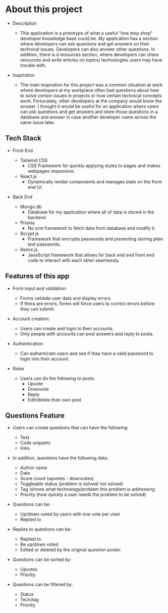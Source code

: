# About this project

- Description
	- This application is a prototype of what a useful “one stop shop” developer knowledge base could be. My application has a section where developers can ask questions and get answers on their technical issues. Developers can also answer other questions. In addition, there is a resources section, where developers can share resources and write articles on topics/ technologies users may have trouble with.


- Inspiration
  	- The main inspiration for this project was a common situation at work where developers at my workplace often had questions about how to solve certain issues in projects or how certain technical concepts work. Fortunately, other developers at the company would know the answer. I thought it would be useful for an application where users can ask questions and get answers and store those questions in a database and answer in case another developer came across the same issue later.  


## Tech Stack

- Front End  
	- Tailwind CSS
		- CSS Framework for quickly applying styles to pages and makes webpages responsive.
	- React.js
		- Dynamically render components and manages state on the front end UI.

- Back End
	- Mongo db
		- Database for my application where all of data is stored in the backend.
	- Prisma
		- No orm framework to fetch data from database and modify it.
	- Bcrypt.js
		- Framework that encrypts passwords and preventing storing plain text passwords.
	- Remix.js
		- JavaScript framework that allows for back end and front end code to interact with each other seamlessly.
	

## Features of this app


- Form input and validation:
     - Forms validate user data and display errors.
     - If thera are errors, forms will force users to correct errors before they can submit.
      
- Account creation:
     - Users can create and login to their accounts. 
     - Only people with accounts can post answers and reply to posts.

- Authentication
     - Can authenticate users and see if they have a valid password to login into their account.

- Roles
   - Users can do the following to posts:
	 - Upvote
	 - Downvote
	 - Reply 
	 - Edit/delete their own post
 

## Questions Feature

- Users can create questions that can have the following:
	- Text
	- Code snippets
	- links

- In addition, questions have the following data:
	- Author name
	- Date
	- Score count (upvotes - downvotes)
	- Toggleable status (problem is solved/ not solved)
	- Tag (shows what technology/problem this problem is addressing
	- Priority (how quickly a user needs the problem to be solved)

- Questions can be:
	- Up/down voted by users with one vote per uiser
	- Replied to
	
- Replies to questions can be:
	- Replied to
	- Be up/down voted
	- Edited or deleted by the original question poster.
 
- Questions can be sorted by:
	- Upvotes
	- Priority

- Questions can be filtered by:
	- Status
	- Tech/tag
	- Priority
 




